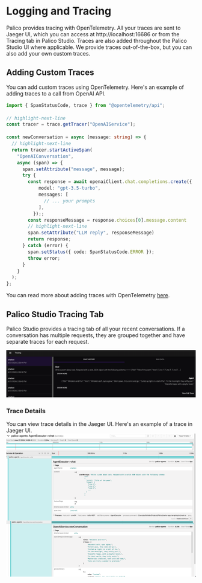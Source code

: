 # Logging and Tracing

Palico provides tracing with OpenTelemetry. All your traces are sent to Jaeger UI, which you can access at http://localhost:16686 or from the Tracing tab in Palico Studio. Traces are also added throughout the Palico Studio UI where applicable. We provide traces out-of-the-box, but you can also add your own custom traces.

## Adding Custom Traces
You can add custom traces using OpenTelemetry. Here's an example of adding traces to a call from OpenAI API.

```typescript
import { SpanStatusCode, trace } from "@opentelemetry/api";

// highlight-next-line
const tracer = trace.getTracer("OpenAIService");

const newConversation = async (message: string) => {
  // highlight-next-line
  return tracer.startActiveSpan(
    "OpenAIConversation",
    async (span) => {
      span.setAttribute("message", message);
      try {
        const response = await openaiClient.chat.completions.create({
            model: "gpt-3.5-turbo",
            messages: [
              // ... your prompts
            ],
          });;
        const responseMessage = response.choices[0].message.content
        // highlight-next-line
        span.setAttribute("LLM reply", responseMessage)
        return response;
      } catch (error) {
        span.setStatus({ code: SpanStatusCode.ERROR });
        throw error;
      }
    }
  );
};

```

You can read more about adding traces with OpenTelemetry [here](https://opentelemetry.io/docs/languages/js/instrumentation/#acquiring-a-tracer).

## Palico Studio Tracing Tab
Palico Studio provides a tracing tab of all your recent conversations. If a conversation has multiple requests, they are grouped together and have separate traces for each request.

![TraceTab](../../static/img/studio/trace_page.png)

### Trace Details
You can view trace details in the Jaeger UI. Here's an example of a trace in Jaeger UI.
![TraceDetails](../../static/img/studio/trace_details.png)